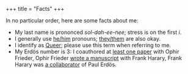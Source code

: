 
+++
title = "Facts"
+++

In no particular order, here are some facts about me:

- My last name is prononced *sol-dah-ee-nee*; stress is on the first *i*.
- I generally use [he/him](https://pronoun.is/he/him) pronouns; [they/them](https://pronoun.is/they/them) are also okay.
- I identify as [Queer](https://en.wikipedia.org/wiki/Queer); please use this term when referring to me.
- My Erdös number is 3: I coauthored at [least one paper](https://doi.org/10.1007/978-3-319-16354-3_59) with Ophir Frieder, Ophir Frieder [wrote a manuscript](https://doi.org/10.1080/00207160211287) with Frank Harary, Frank Harary was [a collaborator](https://doi.org/10.1112/S0025579300005222) of Paul Erdös.

